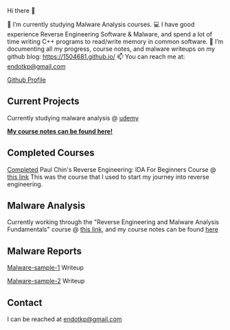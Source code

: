 Hi there 👋

🔭 I’m currently studying Malware Analysis courses.
💻 I have good experience Reverse Engineering Software & Malware, and spend a lot of time writing C++ programs to read/write memory in common software.
🌱 I’m documenting all my progress, course notes, and malware writeups on my github blog: https://1504681.github.io/
📫 You can reach me at: endotkp@gmail.com

[Github Profile](https://github.com/1504681)

## Current Projects

Currently studying malware analysis @ [udemy](https://www.udemy.com/course/malware-analysis-fundamentals/)

**[My course notes can be found here!](course-notes)**

## Completed Courses

[Completed](https://udemy-certificate.s3.amazonaws.com/image/UC-199e8749-40a0-4de3-b724-969523e9bff1.jpg?v=1627804605000) Paul Chin's Reverse Engineering: IDA For Beginners Course @ [this link](https://www.udemy.com/course/reverse-engineering-ida/)
  This was the course that I used to start my journey into reverse engineering.
  
## Malware Analysis

Currently working through the "Reverse Engineering and Malware Analysis Fundamentals" course @ [this link](https://www.udemy.com/course/malware-analysis-fundamentals/), and my course notes can be found [here](course-notes)

## Malware Reports

[Malware-sample-1](sample1-report) Writeup

[Malware-sample-2](sample2-report) Writeup



## Contact

I can be reached at endotkp@gmail.com

